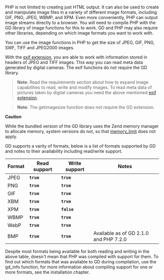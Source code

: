PHP is not limited to creating just HTML output. It can also be used to
create and manipulate image files in a variety of different image
formats, including GIF, PNG, JPEG, WBMP, and XPM. Even more
conveniently, PHP can output image streams directly to a browser. You
will need to compile PHP with the GD library of image functions for this
to work. GD and PHP may also require other libraries, depending on which
image formats you want to work with.

You can use the image functions in PHP to get the size of JPEG, GIF,
PNG, SWF, TIFF and JPEG2000 images.

With the <a href="/ref/exif.html" class="link">exif extension</a>, you
are able to work with information stored in headers of JPEG and TIFF
images. This way you can read meta data generated by digital cameras.
The exif functions do not require the GD library.

> **Note**: <span class="simpara"> Read the requirements section about
> how to expand image capabilities to read, write and modify images. To
> read meta data of pictures taken by digital cameras you need the above
> mentioned <a href="/ref/exif.html" class="link">exif extension</a>.
> </span>

> **Note**: <span class="simpara"> The <span
> class="function">getimagesize</span> function does not require the GD
> extension. </span>

**Caution**

While the bundled version of the GD library uses the Zend memory manager
to allocate memory, system versions do not, so that
<a href="/ini/core.html#ini.memory-limit" class="link">memory_limit</a>
does not apply.

GD supports a varity of formats, below is a list of formats supported by
GD and notes to their availability including read/write support.

| Format | Read support | Write support | Notes                                  |
|--------|--------------|---------------|----------------------------------------|
| JPEG   | **`true`**   | **`true`**    |                                        |
| PNG    | **`true`**   | **`true`**    |                                        |
| GIF    | **`true`**   | **`true`**    |                                        |
| XBM    | **`true`**   | **`true`**    |                                        |
| XPM    | **`true`**   | **`false`**   |                                        |
| WBMP   | **`true`**   | **`true`**    |                                        |
| WebP   | **`true`**   | **`true`**    |                                        |
| BMP    | **`true`**   | **`true`**    | Available as of GD 2.1.0 and PHP 7.2.0 |

Despite most formats being available for both reading and writing in the
above table, doesn't mean that PHP was compiled with support for them.
To find out which formats that was available to GD during compilation,
use the <span class="function">gd\_info</span> function, for more
information about compiling support for one or more formats, see the
installation chapter.
